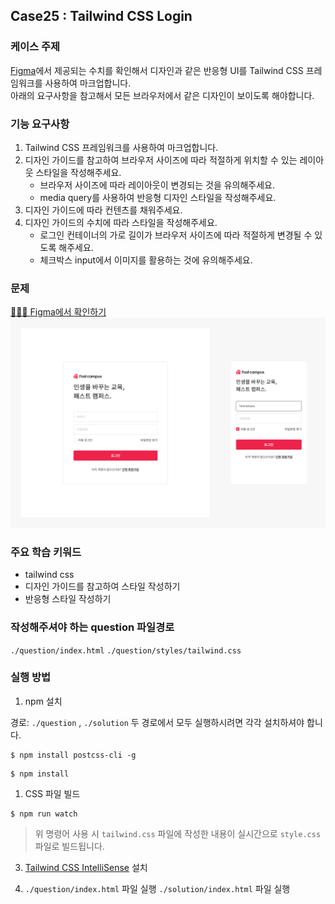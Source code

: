 ## Case25 : Tailwind CSS Login

### 케이스 주제

[Figma](https://www.figma.com/file/9FXkniEMPgZKtJY4GwP60z/SecretCode?node-id=55%3A2)에서 제공되는 수치를 확인해서 디자인과 같은 반응형 UI를 Tailwind CSS 프레임워크를 사용하여 마크업합니다.<br>
아래의 요구사항을 참고해서 모든 브라우저에서 같은 디자인이 보이도록 해야합니다.

### 기능 요구사항

1. Tailwind CSS 프레임워크를 사용하여 마크업합니다.
2. 디자인 가이드를 참고하여 브라우저 사이즈에 따라 적절하게 위치할 수 있는 레이아웃 스타일을 작성해주세요.
   - 브라우저 사이즈에 따라 레이아웃이 변경되는 것을 유의해주세요.
   - media query를 사용하여 반응형 디자인 스타일을 작성해주세요.
3. 디자인 가이드에 따라 컨텐츠를 채워주세요.
4. 디자인 가이드의 수치에 따라 스타일을 작성해주세요.
   - 로그인 컨테이너의 가로 길이가 브라우저 사이즈에 따라 적절하게 변경될 수 있도록 해주세요.
   - 체크박스 input에서 이미지를 활용하는 것에 유의해주세요.

### 문제

[👩🏻‍🎨 Figma에서 확인하기](https://www.figma.com/file/9FXkniEMPgZKtJY4GwP60z/SecretCode?node-id=55%3A2)<br>
![example](./example.png)

### 주요 학습 키워드

- tailwind css
- 디자인 가이드를 참고하여 스타일 작성하기
- 반응형 스타일 작성하기

### 작성해주셔야 하는 question 파일경로

`./question/index.html`
`./question/styles/tailwind.css`

### 실행 방법

1. npm 설치

경로: `./question` , `./solution`
두 경로에서 모두 실행하시려면 각각 설치하셔야 합니다.
<br />

```shell
$ npm install postcss-cli -g
```

```shell
$ npm install
```

1. CSS 파일 빌드

```shell
$ npm run watch
```

> 위 명령어 사용 시 `tailwind.css` 파일에 작성한 내용이 실시간으로 `style.css` 파일로 빌드됩니다.

3. [Tailwind CSS IntelliSense](https://marketplace.visualstudio.com/items?itemName=bradlc.vscode-tailwindcss) 설치

4. `./question/index.html` 파일 실행
   `./solution/index.html` 파일 실행
